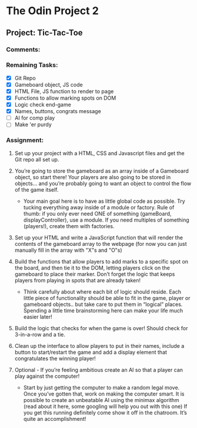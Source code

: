 # The Odin Project 2

## Project: Tic-Tac-Toe

### Comments:

### Remaining Tasks:

- [x] Git Repo
- [x] Gameboard object, JS code
- [x] HTML File, JS function to render to page
- [x] Functions to allow marking spots on DOM
- [x] Logic check end-game
- [x] Names, buttons, congrats message
- [ ] AI for comp play
- [ ] Make 'er purdy

### Assignment:

1. Set up your project with a HTML, CSS and Javascript files and get the Git repo all set up.

2. You’re going to store the gameboard as an array inside of a Gameboard object, so start there! Your players are also going to be stored in objects… and you’re probably going to want an object to control the flow of the game itself.

   - Your main goal here is to have as little global code as possible. Try tucking everything away inside of a module or factory. Rule of thumb: if you only ever need ONE of something (gameBoard, displayController), use a module. If you need multiples of something (players!), create them with factories.

3. Set up your HTML and write a JavaScript function that will render the contents of the gameboard array to the webpage (for now you can just manually fill in the array with "X"s and "O"s)

4. Build the functions that allow players to add marks to a specific spot on the board, and then tie it to the DOM, letting players click on the gameboard to place their marker. Don’t forget the logic that keeps players from playing in spots that are already taken!

   - Think carefully about where each bit of logic should reside. Each little piece of functionality should be able to fit in the game, player or gameboard objects.. but take care to put them in “logical” places. Spending a little time brainstorming here can make your life much easier later!

5. Build the logic that checks for when the game is over! Should check for 3-in-a-row and a tie.

6. Clean up the interface to allow players to put in their names, include a button to start/restart the game and add a display element that congratulates the winning player!

7. Optional - If you’re feeling ambitious create an AI so that a player can play against the computer!

   - Start by just getting the computer to make a random legal move.
     Once you’ve gotten that, work on making the computer smart. It is possible to create an unbeatable AI using the minimax algorithm (read about it here, some googling will help you out with this one)
     If you get this running definitely come show it off in the chatroom. It’s quite an accomplishment!
